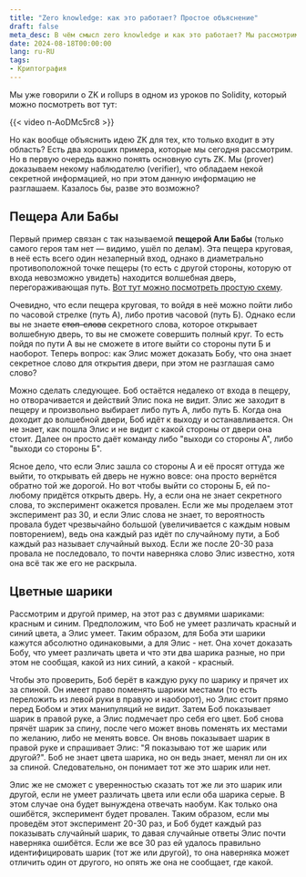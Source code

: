 ```yaml
---
title: "Zero knowledge: как это работает? Простое объяснение"
draft: false
meta_desc: В чём смысл zero knowledge и как это работает? Мы рассмотрим эту концепцию на двух простых примерах.
date: 2024-08-18T00:00:00
lang: ru-RU
tags:
- Криптография
---
```


Мы уже говорили о ZK и rollups в одном из уроков по Solidity, который можно посмотреть вот тут:

{{< video n-AoDMc5rc8 >}}

Но как вообще объяснить идею ZK для тех, кто только входит в эту область? Есть два хороших примера, которые мы сегодня рассмотрим. Но в первую очередь важно понять основную суть ZK. Мы (prover) доказываем некому наблюдателю (verifier), что обладаем некой секретной информацией, но при этом данную информацию не разглашаем. Казалось бы, разве это возможно?

## Пещера Али Бабы

Первый пример связан с так называемой **пещерой Али Бабы** (только самого героя там нет &mdash; видимо, ушёл по делам). Эта пещера круговая, в неё есть всего один незаперный вход, однако в диаметрально противоположной точке пещеры (то есть с другой стороны, которую от входа невозможно увидеть) находится волшебная дверь, перегораживающая путь. [Вот тут можно посмотреть простую схему](https://upload.wikimedia.org/wikipedia/commons/d/dd/Zkip_alibaba1.png).

Очевидно, что если пещера круговая, то войдя в неё можно пойти либо по часовой стрелке (путь А), либо против часовой (путь Б). Однако если вы не знаете <del>стоп-слова</del> секретного слова, которое открывает волшебную дверь, то вы не сможете совершить полный круг. То есть пойдя по пути А вы не сможете в итоге выйти со стороны пути Б и наоборот. Теперь вопрос: как Элис может доказать Бобу, что она знает секретное слово для открытия двери, при этом не разглашая само слово?

Можно сделать следующее. Боб остаётся недалеко от входа в пещеру, но отворачивается и действий Элис пока не видит. Элис же заходит в пещеру и произвольно выбирает либо путь А, либо путь Б. Когда она доходит до волшебной двери, Боб идёт к выходу и останавливается. Он не знает, как пошла Элис и не видит с какой стороны от двери она стоит. Далее он просто даёт команду либо "выходи со стороны А", либо "выходи со стороны Б".

Ясное дело, что если Элис зашла со стороны А и её просят оттуда же выйти, то открывать ей дверь не нужно вовсе: она просто вернётся обратно той же дорогой. Но вот чтобы выйти со стороны Б, ей по-любому придётся открыть дверь. Ну, а если она не знает секретного слова, то эксперимент окажется провален. Если же мы проделаем этот эксперимент раз 30, и если Элис слова не знает, то вероятность провала будет чрезвычайно большой (увеличивается с каждым новым повторением), ведь она каждый раз идёт по случайному пути, а Боб каждый раз называет случайный выход. Если же после 20-30 раза провала не последовало, то почти наверняка слово Элис известно, хотя она всё так же его не раскрыла.

## Цветные шарики

Рассмотрим и другой пример, на этот раз с двумями шариками: красным и синим. Предположим, что Боб не умеет различать красный и синий цвета, а Элис умеет. Таким образом, для Боба эти шарики кажутся абсолютно одинаковыми, а для Элис - нет. Она хочет доказать Бобу, что умеет различать цвета и что эти два шарика разные, но при этом не сообщая, какой из них синий, а какой - красный.

Чтобы это проверить, Боб берёт в каждую руку по шарику и прячет их за спиной. Он имеет право поменять шарики местами (то есть переложить из левой руки в правую и наоборот), но Элис стоит прямо перед Бобом и этих манипуляций не видит. Затем Боб показывает шарик в правой руке, а Элис подмечает про себя его цвет. Боб снова прячёт шарик за спину, после чего может вновь поменять их местами по желанию, либо не менять вовсе. Он вновь показывает шарик в правой руке и спрашивает Элис: "Я показываю тот же шарик или другой?". Боб не знает цвета шарика, но он ведь знает, менял ли он их за спиной. Следовательно, он понимает тот же это шарик или нет.

Элис же не сможет с уверенностью сказать тот же ли это шарик или другой, если не умеет различать цвета или если оба шарика серые. В этом случае она будет вынуждена отвечать наобум. Как только она ошибётся, эксперимент будет провален. Таким образом, если мы проведём этот эксперимент 20-30 раз, и Боб будет каждый раз показывать случайный шарик, то давая случайные ответы Элис почти наверняка ошибётся. Если же все 30 раз ей удалось правильно идентифицировать шарик (тот же или другой), то она наверняка может отличить один от другого, но опять же она не сообщает, где какой.